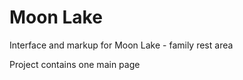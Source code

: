 # Moon Lake
Interface and markup for Moon Lake - family rest area  

Project contains one main page
